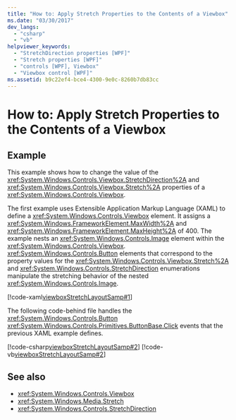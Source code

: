 ```yaml
---
title: "How to: Apply Stretch Properties to the Contents of a Viewbox"
ms.date: "03/30/2017"
dev_langs: 
  - "csharp"
  - "vb"
helpviewer_keywords: 
  - "StretchDirection properties [WPF]"
  - "Stretch properties [WPF]"
  - "controls [WPF], Viewbox"
  - "Viewbox control [WPF]"
ms.assetid: b9c22ef4-bce4-4300-9e0c-8260b7db83cc
---
```

# How to: Apply Stretch Properties to the Contents of a Viewbox
## Example  
 This example shows how to change the value of the <xref:System.Windows.Controls.Viewbox.StretchDirection%2A> and <xref:System.Windows.Controls.Viewbox.Stretch%2A> properties of a <xref:System.Windows.Controls.Viewbox>.  
  
 The first example uses Extensible Application Markup Language (XAML) to define a <xref:System.Windows.Controls.Viewbox> element. It assigns a <xref:System.Windows.FrameworkElement.MaxWidth%2A> and <xref:System.Windows.FrameworkElement.MaxHeight%2A> of 400. The example nests an <xref:System.Windows.Controls.Image> element within the <xref:System.Windows.Controls.Viewbox>. <xref:System.Windows.Controls.Button> elements that correspond to the property values for the <xref:System.Windows.Controls.Viewbox.Stretch%2A> and <xref:System.Windows.Controls.StretchDirection> enumerations manipulate the stretching behavior of the nested <xref:System.Windows.Controls.Image>.  
  
 [!code-xaml[viewboxStretchLayoutSamp#1](~/samples/snippets/csharp/VS_Snippets_Wpf/viewboxStretchLayoutSamp/CSharp/Window1.xaml#1)]  
  
 The following code-behind file handles the <xref:System.Windows.Controls.Button> <xref:System.Windows.Controls.Primitives.ButtonBase.Click> events that the previous XAML example defines.  
  
 [!code-csharp[viewboxStretchLayoutSamp#2](~/samples/snippets/csharp/VS_Snippets_Wpf/viewboxStretchLayoutSamp/CSharp/Window1.xaml.cs#2)]
 [!code-vb[viewboxStretchLayoutSamp#2](~/samples/snippets/visualbasic/VS_Snippets_Wpf/viewboxStretchLayoutSamp/VisualBasic/Window1.xaml.vb#2)]  
  
## See also

- <xref:System.Windows.Controls.Viewbox>
- <xref:System.Windows.Media.Stretch>
- <xref:System.Windows.Controls.StretchDirection>
